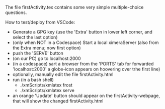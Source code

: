 
The file firstActivity.tex contains some very simple multiple-choice questions.


How to test/deploy from VSCode:

* Generate a GPG key (use the 'Extra' button in lower left corner, and  select the last option)
* (only when NOT in a Codespace) Start a local ximeraServer (also from the Extra menu; now first option)
* push the 'SERVE' button
* (on our PC) go to localhost:2000
* (in a codespace) sart a browser from the 'PORTS' tab for forwarded 'localhost:2000' a globe-icon appears on hoovering over trhe first line)
* optionally, manually edit the file firstActivity.html
* run (in a bash shell)
   * ./xmScripts/xmlatex frost
   * ./xmScripts/xmlatex serve
* an orange 'Update' button should appear on the firstActivity-webpage, that will show the changed firstActivity.html



 